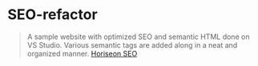 # SEO-refactor
> A sample website with optimized SEO and semantic HTML done on VS Studio. Various semantic tags are added along in a neat and organized manner.
[Horiseon SEO](https://mnijjar24.github.io/SEO-refactor/index.html) 
